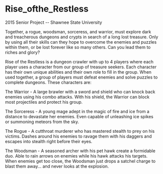 # Rise_ofthe_Restless
2015 Senior Project -- Shawnee State University

Together, a rogue, woodsman, sorceress, and warrior, must explore dark and treacherous dungeons and crypts in search of a long lost treasure. Only by using all their skills can they hope to overcome the enemies and puzzles within them, or be lost forever like so many others. Can you lead them to riches and glory?

Rise of the Restless is a dungeon crawler with up to 4 players where each player uses a character from our group of treasure seekers. Each character has their own unique abilities and their own role to fill in the group. When used together, a group of players must defeat enemies and solve puzzles to complete dungeons. These characters are:

The Warrior - A large brawler with a sword and shield who can knock back enemies using his combo attacks. With his shield, the Warrior can block most projectiles and protect his group.

The Sorceress - A young mage adept in the magic of fire and ice from a distance to devastate her enemies. Even capable of unleashing ice spikes or summoning meteors from the sky.

The Rogue - A cutthroat murderer who has mastered stealth to prey on his victims. Dashes around his enemies to ravage them with his daggers and escapes into stealth right before their eyes.

The Woodsman - A seasoned archer with his pet hawk create a formidable duo. Able to rain arrows on enemies while his hawk attacks his targets. When enemies get too close, the Woodsman just drops a satchel charge to blast them away... and never looks at the explosion.
